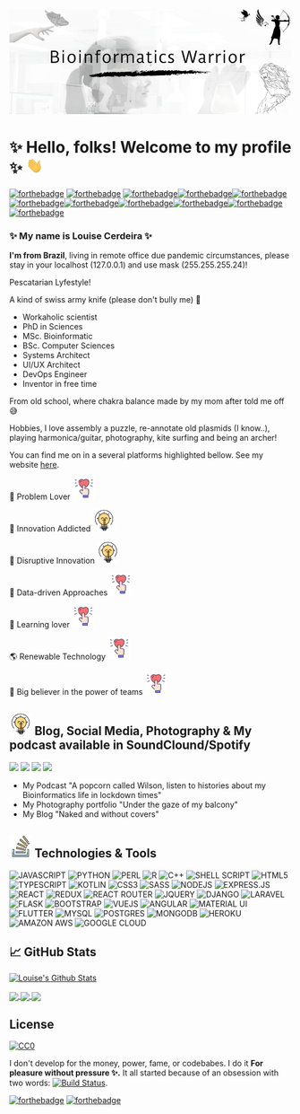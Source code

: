 <!-- More info, tips and tricks for making GitHub Profile README can be found in my article at https://towardsdatascience.com/build-a-stunning-readme-for-your-github-profile-9b80434fe5d7 --><img
![start](assets/readme_header1.png)

# ✨ Hello, folks!  Welcome to my profile ✨ <img src="assets/wave.gif" width="30"/>

[![forthebadge](https://forthebadge.com/images/badges/built-with-love.svg)](https://forthebadge.com) [![forthebadge](https://forthebadge.com/images/badges/gluten-free.svg)](https://forthebadge.com) [![forthebadge](https://forthebadge.com/images/badges/made-with-crayons.svg)](https://forthebadge.com)[![forthebadge](https://forthebadge.com/images/badges/60-percent-of-the-time-works-every-time.svg)](https://forthebadge.com)[![forthebadge](https://forthebadge.com/images/badges/built-with-science.svg)](https://forthebadge.com) [![forthebadge](https://forthebadge.com/images/badges/makes-people-smile.svg)](https://forthebadge.com)[![forthebadge](https://forthebadge.com/images/badges/mom-made-pizza-rolls.svg)](https://forthebadge.com)[![forthebadge](https://forthebadge.com/images/badges/powered-by-black-magic.svg)](https://forthebadge.com)[![forthebadge](https://forthebadge.com/images/badges/powered-by-overtime.svg)](https://forthebadge.com)[![forthebadge](https://forthebadge.com/images/badges/powered-by-oxygen.svg)](https://forthebadge.com)[![forthebadge](https://forthebadge.com/images/badges/you-didnt-ask-for-this.svg)](https://forthebadge.com)

### ✨ My name is Louise Cerdeira ✨

**I'm from Brazil**, living in remote office due pandemic circumstances, please stay in your localhost (127.0.0.1) and use mask (255.255.255.24)!

Pescatarian Lyfestyle!

A kind of swiss army knife (please don't bully me) 🦖

- Workaholic scientist
- PhD in Sciences
- MSc. Bioinformatic
- BSc. Computer Sciences
- Systems Architect
- UI/UX Architect
- DevOps Engineer
- Inventor in free time

From old school, where chakra balance made by my mom after told me off :sweat_smile:

Hobbies, I love assembly a puzzle, re-annotate old plasmids (I know..), playing harmonica/guitar, photography, kite surfing and being an archer!

You can find me on in a several platforms highlighted bellow. See my website [here](https://lcerdeira.github.io/portfolio/).


🚀 Problem Lover <img src="assets/iconfinder_love-heart-romantic-marriage-18_4180551.svg" width="40"/>

🚀 Innovation Addicted <img src="assets/iconfinder_496_bulb_energy_idea_solution_4212938.svg" width="40"/>

:art: Disruptive Innovation <img src="assets/iconfinder_496_bulb_energy_idea_solution_4212938.svg" width="40"/>

🚀 Data-driven Approaches <img src="assets/iconfinder_love-heart-romantic-marriage-18_4180551.svg" width="40"/>

🚀 Learning lover <img src="assets/iconfinder_love-heart-romantic-marriage-18_4180551.svg" width="40"/>

:earth_americas: Renewable Technology <img src="assets/iconfinder_love-heart-romantic-marriage-18_4180551.svg" width="40"/>

:honey_pot: Big believer in the power of teams <img src="assets/iconfinder_love-heart-romantic-marriage-18_4180551.svg" width="40"/>

 
## <img src="assets/iconfinder_496_bulb_energy_idea_solution_4212938.svg" width="40"/> Blog, Social Media, Photography & My podcast available in SoundClound/Spotify

![](https://img.shields.io/badge/medium-%2312100E.svg?&style=for-the-badge&logo=medium&logoColor=white)
![](https://img.shields.io/badge/youtube-%23FF0000.svg?&style=for-the-badge&logo=youtube&logoColor=white)
![](https://img.shields.io/badge/spotify-%231ED760.svg?&style=for-the-badge&logo=spotify&logoColor=white)
![](https://img.shields.io/badge/soundcloud-FF3300?logo=soundcloud&logoColor=white&style=for-the-badge)

- My Podcast "A popcorn called Wilson, listen to histories about my Bioinformatics  life in lockdown times"
- My Photography portfolio "Under the gaze of my balcony"
- My Blog "Naked and without covers"

## <img src="assets/iconfinder_logo_stackoverflow_Stack_overflow_6541614.svg" width="40"/> Technologies & Tools

![JAVASCRIPT](https://img.shields.io/badge/javascript-%23F7DF1E.svg?&style=for-the-badge&logo=javascript&logoColor=black)
![PYTHON](https://img.shields.io/badge/python-%233776AB.svg?&style=for-the-badge&logo=python&logoColor=white)
![PERL](https://img.shields.io/badge/perl-%2339457E.svg?&style=for-the-badge&logo=perl&logoColor=white)
![R](https://img.shields.io/badge/r-%23276DC3.svg?&style=for-the-badge&logo=r&logoColor=white)
![C++](https://img.shields.io/badge/c++%20-%2300599C.svg?&style=for-the-badge&logo=c%2B%2B&logoColor=white)
![SHELL SCRIPT](https://img.shields.io/badge/shell_script%20-%23121011.svg?&style=for-the-badge&logo=gnu-bash&logoColor=white)
![HTML5](https://img.shields.io/badge/html5%20-%23E34F26.svg?&style=for-the-badge&logo=html5&logoColor=white)
![TYPESCRIPT](https://img.shields.io/badge/typescript%20-%23007ACC.svg?&style=for-the-badge&logo=typescript&logoColor=white)
![KOTLIN](https://img.shields.io/badge/kotlin-%230095D5.svg?&style=for-the-badge&logo=kotlin&logoColor=white)
![CSS3](https://img.shields.io/badge/css3%20-%231572B6.svg?&style=for-the-badge&logo=css3&logoColor=white)
![SASS](https://img.shields.io/badge/sass%20-%23CC6699.svg?&style=for-the-badge&logo=sass&logoColor=white)
![NODEJS](https://img.shields.io/badge/node.js%20-%2343853D.svg?&style=for-the-badge&logo=node.js&logoColor=white)
![EXPRESS.JS](https://img.shields.io/badge/express.js%20-%23404d59.svg?&style=for-the-badge)
![REACT](https://img.shields.io/badge/react%20-%2320232a.svg?&style=for-the-badge&logo=react&logoColor=%2361DAFB)
![REDUX](https://img.shields.io/badge/redux%20-%23593d88.svg?&style=for-the-badge&logo=redux&logoColor=white)
![REACT ROUTER](https://img.shields.io/badge/react_router%20-CA4245.svg?&style=for-the-badge&logo=react-router&logoColor=white)
![JQUERY](https://img.shields.io/badge/jquery%20-%230769AD.svg?&style=for-the-badge&logo=jquery&logoColor=white)
![DJANGO](https://img.shields.io/badge/django%20-%23092E20.svg?&style=for-the-badge&logo=django&logoColor=white)
![LARAVEL](https://img.shields.io/badge/laravel%20-%23FF2D20.svg?&style=for-the-badge&logo=laravel&logoColor=white)
![FLASK](https://img.shields.io/badge/flask%20-%23000.svg?&style=for-the-badge&logo=flask&logoColor=white)
![BOOTSTRAP](https://img.shields.io/badge/bootstrap%20-%23563D7C.svg?&style=for-the-badge&logo=bootstrap&logoColor=white)
![VUEJS](https://img.shields.io/badge/vuejs%20-%2335495e.svg?&style=for-the-badge&logo=vue.js&logoColor=%234FC08D)
![ANGULAR](https://img.shields.io/badge/angular%20-%23DD0031.svg?&style=for-the-badge&logo=angular&logoColor=white)
![MATERIAL UI](https://img.shields.io/badge/material%20ui%20-%230081CB.svg?&style=for-the-badge&logo=material-ui&logoColor=white)
![FLUTTER](https://img.shields.io/badge/Flutter%20-%2302569B.svg?&style=for-the-badge&logo=Flutter&logoColor=white)
![MYSQL](https://img.shields.io/badge/mysql-%2300f.svg?&style=for-the-badge&logo=mysql&logoColor=white)
![POSTGRES](https://img.shields.io/badge/postgres-%23316192.svg?&style=for-the-badge&logo=postgresql&logoColor=white)
![MONGODB](https://img.shields.io/badge/MongoDB-%234ea94b.svg?&style=for-the-badge&logo=mongodb&logoColor=white)
![HEROKU](https://img.shields.io/badge/heroku%20-430098.svg?&style=for-the-badge&logo=heroku&logoColor=white)
![AMAZON AWS](https://img.shields.io/badge/Amazon%20AWS-%23232F3E?logo=amazon-aws&logoColor=white&style=for-the-badge)
![GOOGLE CLOUD](https://img.shields.io/badge/Google%20Cloud-%234285F4?logo=google-cloud&logoColor=white&style=for-the-badge)


## &#x1f4c8; GitHub Stats
[![Louise's Github Stats](https://github-readme-stats.vercel.app/api?username=lcerdeira&count_private=true&show_icons=true&theme=radical)](https://github.com/lcerdeira/github-readme-stats)

<!--
[![Top Langs](https://github-readme-stats.vercel.app/api/top-langs/?username=lcerdeira&langs_count=8&show_icons=true&theme=radical)](https://github.com/lcerdeira/github-readme-stats)
show_icons=true
-->

<!--
<a href="https://github.com/lcerdeira/github-readme-stats">
  <img align="center" src="https://github-readme-stats.vercel.app/api/pin/?username=lcerdeira&repo=github-readme-stats" />
</a>
-->
<a href="https://github.com/lcerdeira/Spyder">
  <img align="center" src="https://github-readme-stats.vercel.app/api/pin/?username=lcerdeira&repo=Spyder" />
</a>
<a href="https://github.com/zadyson/TyphiNET">
  <img align="center" src="https://github-readme-stats.vercel.app/api/pin/?username=zadyson&repo=TyphiNET" />
</a>
<a href="https://github.com/kelwyres/Kleborate_viz">
  <img align="center" src="https://github-readme-stats.vercel.app/api/pin/?username=kelwyres&repo=Kleborate-viz" />
</a>

## License

[![CC0](https://licensebuttons.net/p/zero/1.0/88x31.png)](https://creativecommons.org/publicdomain/zero/1.0/)

I don't develop for the money, power, fame, or codebabes. I do it **For pleasure without pressure ✨.** It all started because of an obsession with two words: [![Build Status](https://travis-ci.org/BraveUX/for-the-badge.svg)](https://travis-ci.org/BraveUX/for-the-badge). 


[![forthebadge](https://forthebadge.com/images/badges/fuck-it-ship-it.svg)](https://forthebadge.com)
[![forthebadge](https://forthebadge.com/images/badges/no-ragrets.svg)](https://forthebadge.com)


<!-- links to social media icons -->

<!-- icons with padding -->

[1.1]: http://i.imgur.com/tXSoThF.png (twitter icon with padding)
[2.1]: http://i.imgur.com/0o48UoR.png (github icon with padding)

<!-- icons without padding -->

[1.2]: http://i.imgur.com/wWzX9uB.png (twitter icon without padding)
[2.2]: http://i.imgur.com/9I6NRUm.png (github icon without padding)
[3.2]: https://raw.githubusercontent.com/lcerdeira/lcerdeira/linkedin-3-16.png (LinkedIn icon without padding)


<!-- links to your social media accounts -->

[1]: https://twitter.com/lcerdeira
[2]: https://github.com/lcerdeira
[3]: https://www.linkedin.com/in/louisecerdeira


<!-- Resources MIT Lincense -->
<!-- Icons: https://simpleicons.org/ -->
<!-- GitHub Stats: https://github.com/anuraghazra/github-readme-stats -->
<!-- Emojis: https://emojipedia.org/emoji/ -->
<!-- HTML Emojis: https://www.fileformat.info/index.htm -->
<!-- Shields: https://shields.io/ -->
<!-- Awesome GitHub Profile README: https://github.com/abhisheknaiidu/awesome-github-profile-readme -->
